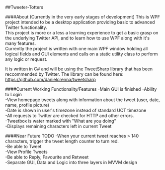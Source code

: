 ##Tweeter-Totters

####About (Currently in the very early stages of development)
This is WPF project intended to be a desktop application providing basic to advanced Twitter functionality. <br />
This project is more or a less a learning experience to get a basic grasp on the underlying Twitter API, and to learn how to use WPF along with it's many features.<br />
Currently the project is written with one main WPF window holding all logical fields and GUI elements and calls on a static utility class to perform any logic or request.<br />

It is written in C# and will be using the TweetSharp library that has been reccommended by Twitter. The library can be found here: https://github.com/danielcrenna/tweetsharp

####Current Working Functionality/Features
-Main GUI is finished
-Ability to Login<br />
-View homepage tweets along with information about the tweet (user, date, name, profile picture)<br />
-Date is shown in user's timezone instead of standard UCT timezone<br />
-All requests to Twitter are checked for HTTP and other errors.<br />
-Tweetbox is water marked with "What are you doing"<br />
-Displays remaining characters left in current Tweet<br />

####Near Future TODO
-When your current tweet reaches > 140 characters, trigger the tweet length counter to turn red.<br />
-Be able to Tweet<br/>
-View Profile Tweets<br />
-Be able to Reply, Favourite and Retweet<br />
-Separate GUI, Data and Logic into three layers in MVVM design
